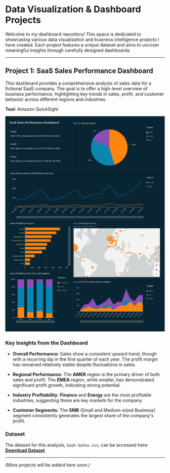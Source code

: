 # Data Visualization & Dashboard Projects

Welcome to my dashboard repository! This space is dedicated to showcasing various data visualization and business intelligence projects I have created. Each project features a unique dataset and aims to uncover meaningful insights through carefully designed dashboards.

---

## Project 1: SaaS Sales Performance Dashboard

This dashboard provides a comprehensive analysis of sales data for a fictional SaaS company. The goal is to offer a high-level overview of business performance, highlighting key trends in sales, profit, and customer behavior across different regions and industries.

**Tool:** Amazon QuickSight

![Sales Data Insights Dashboard](dashboard.jpg)

### Key Insights from the Dashboard

*   **Overall Performance:** Sales show a consistent upward trend, though with a recurring dip in the first quarter of each year. The profit margin has remained relatively stable despite fluctuations in sales.

*   **Regional Performance:** The **AMER** region is the primary driver of both sales and profit. The **EMEA** region, while smaller, has demonstrated significant profit growth, indicating strong potential.

*   **Industry Profitability:** **Finance** and **Energy** are the most profitable industries, suggesting these are key markets for the company.

*   **Customer Segments:** The **SMB** (Small and Medium-sized Business) segment consistently generates the largest share of the company's profit.

### Dataset

The dataset for this analysis, `SaaS-Sales.csv`, can be accessed here:
[**Download Dataset**](https://render.skillbuilder.aws/cds/9b2debad-aee9-4b76-91ff-7d68c51e53a9/assets/SaaS-Sales.csv)

---
*(More projects will be added here soon.)*